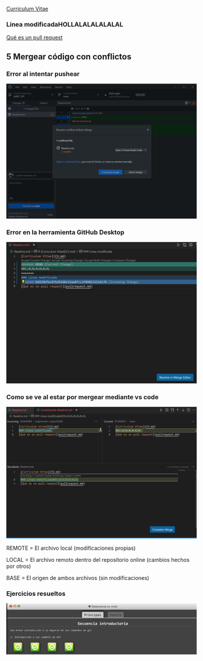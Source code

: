 [Curriculum Vitae](CV.md)
### Linea modificadaHOLLALALALALALAL
[Qué es un pull request](pullrequest.md)

## **5 Mergear código con conflictos**

### Error al intentar pushear

![Error al intentar pushear](error.png)

### Error en la herramienta GitHub Desktop

![Error en la herramienta GitHub Desktop](error_en_herramienta.png)

### Como se ve al estar por mergear mediante vs code

![Como se ve al estar por mergear mediante vs code](por_mergear.png)

REMOTE = El archivo local (modificaciones propias) 

LOCAL = El archivo remoto dentro del repositorio online (cambios hechos por otros)

BASE = El origen de ambos archivos (sin modificaciones)

### **Ejercicios resueltos**

![Ejercicios Resueltos](ejercicios_resueltos.png)